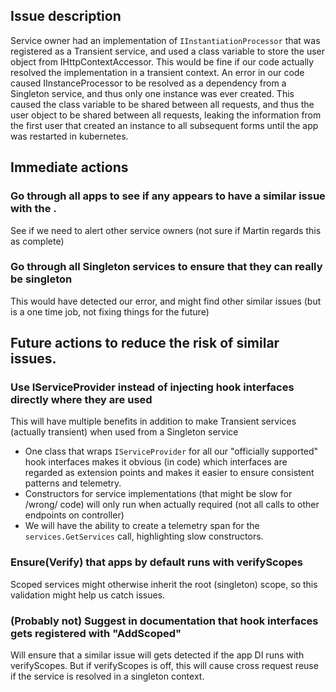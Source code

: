 ## Issue description
Service owner had an implementation of `IInstantiationProcessor` that was registered as a Transient service, and used a class variable to store the user object from IHttpContextAccessor.
This would be fine if our code actually resolved the implementation in a transient context.
An error in our code caused IInstanceProcessor to be resolved as a dependency from a Singleton service, and thus only one instance was ever created.
This caused the class variable to be shared between all requests, and thus the user object to be shared between all requests, leaking the information from the first user that created an instance to all subsequent forms until the app was restarted in kubernetes.

## Immediate actions

### Go through all apps to see if any appears to have a similar issue with the .
See if we need to alert other service owners (not sure if Martin regards this as complete)

### Go through all Singleton services to ensure that they can really be singleton
This would have detected our error, and might find other similar issues (but is a one time job, not fixing things for the future)

## Future actions to reduce the risk of similar issues.

### Use IServiceProvider instead of injecting hook interfaces directly where they are used
This will have multiple benefits in addition to make Transient services (actually transient) when used from a Singleton service
* One class that wraps `IServiceProvider` for all our "officially supported" hook interfaces makes it obvious (in code) which interfaces are regarded as extension points and makes it easier to ensure consistent patterns and telemetry.
* Constructors for service implementations (that might be slow for /wrong/ code) will only run when actually required (not all calls to other endpoints on controller)
* We will have the ability to create a telemetry span for the `services.GetServices` call, highlighting slow constructors.

### Ensure(Verify) that apps by default runs with verifyScopes
Scoped services might otherwise inherit the root (singleton) scope, so this validation might help us catch issues.

### (Probably not) Suggest in documentation that hook interfaces gets registered with "AddScoped"
Will ensure that a similar issue will gets detected if the app DI runs with verifyScopes.
But if verifyScopes is off, this will cause cross request reuse if the service is resolved in a singleton context.

